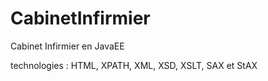 # CabinetInfirmier

Cabinet Infirmier en JavaEE

technologies : HTML, XPATH, XML, XSD, XSLT, SAX et StAX
